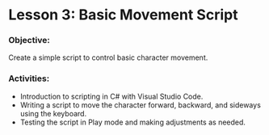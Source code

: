 # Lesson 3: Basic Movement Script

### **Objective:**
Create a simple script to control basic character movement.

### **Activities:**
* Introduction to scripting in C# with Visual Studio Code.
* Writing a script to move the character forward, backward, and sideways using the keyboard.
* Testing the script in Play mode and making adjustments as needed.